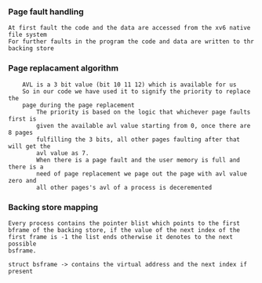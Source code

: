 ### Page fault handling
    At first fault the code and the data are accessed from the xv6 native file system
    For further faults in the program the code and data are written to thr backing store


### Page replacament algorithm
     	AVL is a 3 bit value (bit 10 11 12) which is available for us 
     	So in our code we have used it to signify the priority to replace the 
     	page during the page replacement
     	    The priority is based on the logic that whichever page faults first is
     	    given the available avl value starting from 0, once there are 8 pages 
     	    fulfilling the 3 bits, all other pages faulting after that will get the
     	    avl value as 7.
     	    When there is a page fault and the user memory is full and there is a 
     	    need of page replacement we page out the page with avl value zero and
     	    all other pages's avl of a process is deceremented

### Backing store mapping
 	Every process contains the pointer blist which points to the first
 	bframe of the backing store, if the value of the next index of the
 	first frame is -1 the list ends otherwise it denotes to the next possible
 	bsframe.
 	
 	struct bsframe -> contains the virtual address and the next index if present

